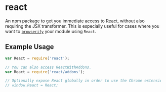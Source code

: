 # react

An npm package to get you immediate access to [React](http://facebook.github.io/react/),
without also requiring the JSX transformer. This is especially useful for cases where you
want to [`browserify`](https://github.com/substack/node-browserify) your module using
`React`.


## Example Usage

```js
var React = require('react');

// You can also access ReactWithAddons.
var React = require('react/addons');

// Optionally expose React globally in order to use the Chrome extension
// window.React = React;
```

